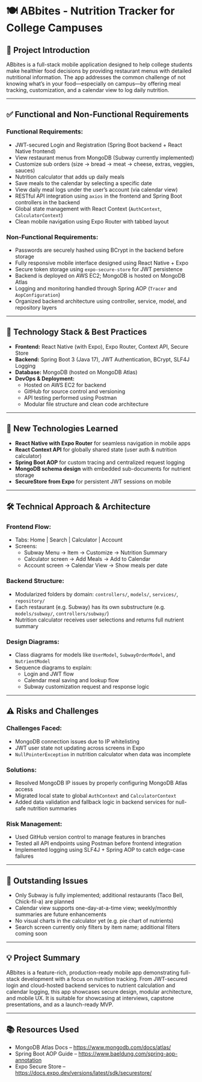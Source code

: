 # 🍽️ ABbites - Nutrition Tracker for College Campuses

## 📌 Project Introduction

ABbites is a full-stack mobile application designed to help college students make healthier food decisions by providing restaurant menus with detailed nutritional information. The app addresses the common challenge of not knowing what’s in your food—especially on campus—by offering meal tracking, customization, and a calendar view to log daily nutrition.

---

## ✅ Functional and Non-Functional Requirements

### Functional Requirements:
- JWT-secured Login and Registration (Spring Boot backend + React Native frontend)
- View restaurant menus from MongoDB (Subway currently implemented)
- Customize sub orders (size → bread → meat → cheese, extras, veggies, sauces)
- Nutrition calculator that adds up daily meals
- Save meals to the calendar by selecting a specific date
- View daily meal logs under the user’s account (via calendar view)
- RESTful API integration using `axios` in the frontend and Spring Boot controllers in the backend
- Global state management with React Context (`AuthContext`, `CalculatorContext`)
- Clean mobile navigation using Expo Router with tabbed layout

### Non-Functional Requirements:
- Passwords are securely hashed using BCrypt in the backend before storage
- Fully responsive mobile interface designed using React Native + Expo
- Secure token storage using `expo-secure-store` for JWT persistence
- Backend is deployed on AWS EC2; MongoDB is hosted on MongoDB Atlas
- Logging and monitoring handled through Spring AOP (`Tracer` and `AopConfiguration`)
- Organized backend architecture using controller, service, model, and repository layers

---

## 🧠 Technology Stack & Best Practices

- **Frontend:** React Native (with Expo), Expo Router, Context API, Secure Store
- **Backend:** Spring Boot 3 (Java 17), JWT Authentication, BCrypt, SLF4J Logging
- **Database:** MongoDB (hosted on MongoDB Atlas)
- **DevOps & Deployment:**
  - Hosted on AWS EC2 for backend
  - GitHub for source control and versioning
  - API testing performed using Postman
  - Modular file structure and clean code architecture

---

## 🚀 New Technologies Learned

- **React Native with Expo Router** for seamless navigation in mobile apps
- **React Context API** for globally shared state (user auth & nutrition calculator)
- **Spring Boot AOP** for custom tracing and centralized request logging
- **MongoDB schema design** with embedded sub-documents for nutrient storage
- **SecureStore from Expo** for persistent JWT sessions on mobile

---

## 🛠️ Technical Approach & Architecture

### Frontend Flow:
- Tabs: Home | Search | Calculator | Account
- Screens: 
  - Subway Menu → Item → Customize → Nutrition Summary
  - Calculator screen → Add Meals → Add to Calendar
  - Account screen → Calendar View → Show meals per date

### Backend Structure:
- Modularized folders by domain: `controllers/`, `models/`, `services/`, `repository/`
- Each restaurant (e.g. Subway) has its own substructure (e.g. `models/subway/`, `controllers/subway/`)
- Nutrition calculator receives user selections and returns full nutrient summary

### Design Diagrams:
- Class diagrams for models like `UserModel`, `SubwayOrderModel`, and `NutrientModel`
- Sequence diagrams to explain:
  - Login and JWT flow
  - Calendar meal saving and lookup flow
  - Subway customization request and response logic

---

## ⚠️ Risks and Challenges

### Challenges Faced:
- MongoDB connection issues due to IP whitelisting
- JWT user state not updating across screens in Expo
- `NullPointerException` in nutrition calculator when data was incomplete

### Solutions:
- Resolved MongoDB IP issues by properly configuring MongoDB Atlas access
- Migrated local state to global `AuthContext` and `CalculatorContext`
- Added data validation and fallback logic in backend services for null-safe nutrition summaries

### Risk Management:
- Used GitHub version control to manage features in branches
- Tested all API endpoints using Postman before frontend integration
- Implemented logging using SLF4J + Spring AOP to catch edge-case failures

---

## 🧩 Outstanding Issues

- Only Subway is fully implemented; additional restaurants (Taco Bell, Chick-fil-a) are planned
- Calendar view supports one-day-at-a-time view; weekly/monthly summaries are future enhancements
- No visual charts in the calculator yet (e.g. pie chart of nutrients)
- Search screen currently only filters by item name; additional filters coming soon

---

## 💡 Project Summary

ABbites is a feature-rich, production-ready mobile app demonstrating full-stack development with a focus on nutrition tracking. From JWT-secured login and cloud-hosted backend services to nutrient calculation and calendar logging, this app showcases secure design, modular architecture, and mobile UX. It is suitable for showcasing at interviews, capstone presentations, and as a launch-ready MVP.

---

## 📚 Resources Used
- MongoDB Atlas Docs – https://www.mongodb.com/docs/atlas/
- Spring Boot AOP Guide – https://www.baeldung.com/spring-aop-annotation
- Expo Secure Store – https://docs.expo.dev/versions/latest/sdk/securestore/
